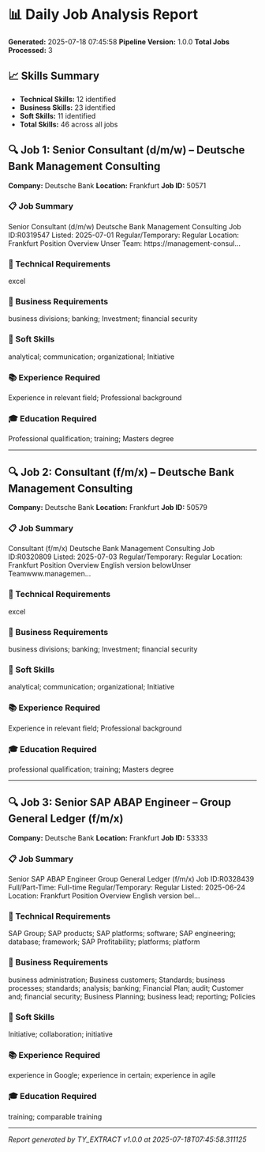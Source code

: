 # 📊 Daily Job Analysis Report

**Generated:** 2025-07-18 07:45:58
**Pipeline Version:** 1.0.0
**Total Jobs Processed:** 3

## 📈 Skills Summary

- **Technical Skills:** 12 identified
- **Business Skills:** 23 identified
- **Soft Skills:** 11 identified
- **Total Skills:** 46 across all jobs

## 🔍 Job 1: Senior Consultant (d/m/w) – Deutsche Bank Management Consulting

**Company:** Deutsche Bank
**Location:** Frankfurt
**Job ID:** 50571

### 📋 Job Summary
Senior Consultant (d/m/w)  Deutsche Bank Management Consulting Job ID:R0319547 Listed: 2025-07-01 Regular/Temporary: Regular Location: Frankfurt Position Overview Unser Team: https://management-consul...

### 🔧 Technical Requirements
excel

### 💼 Business Requirements
business divisions; banking; Investment; financial security

### 🤝 Soft Skills
analytical; communication; organizational; Initiative

### 📚 Experience Required
Experience in relevant field; Professional background

### 🎓 Education Required
Professional qualification; training; Masters degree

---

## 🔍 Job 2: Consultant (f/m/x) – Deutsche Bank Management Consulting

**Company:** Deutsche Bank
**Location:** Frankfurt
**Job ID:** 50579

### 📋 Job Summary
Consultant (f/m/x)  Deutsche Bank Management Consulting Job ID:R0320809 Listed: 2025-07-03 Regular/Temporary: Regular Location: Frankfurt Position Overview English version belowUnser Teamwww.managemen...

### 🔧 Technical Requirements
excel

### 💼 Business Requirements
business divisions; banking; Investment; financial security

### 🤝 Soft Skills
analytical; communication; organizational; Initiative

### 📚 Experience Required
Experience in relevant field; Professional background

### 🎓 Education Required
professional qualification; training; Masters degree

---

## 🔍 Job 3: Senior SAP ABAP Engineer – Group General Ledger (f/m/x)

**Company:** Deutsche Bank
**Location:** Frankfurt
**Job ID:** 53333

### 📋 Job Summary
Senior SAP ABAP Engineer  Group General Ledger (f/m/x) Job ID:R0328439 Full/Part-Time: Full-time Regular/Temporary: Regular Listed: 2025-06-24 Location: Frankfurt Position Overview English version bel...

### 🔧 Technical Requirements
SAP Group; SAP products; SAP platforms; software; SAP engineering; database; framework; SAP Profitability; platforms; platform

### 💼 Business Requirements
business administration; Business customers; Standards; business processes; standards; analysis; banking; Financial Plan; audit; Customer and; financial security; Business Planning; business lead; reporting; Policies

### 🤝 Soft Skills
Initiative; collaboration; initiative

### 📚 Experience Required
experience in Google; experience in certain; experience in agile

### 🎓 Education Required
training; comparable training

---

*Report generated by TY_EXTRACT v1.0.0 at 2025-07-18T07:45:58.311125*
